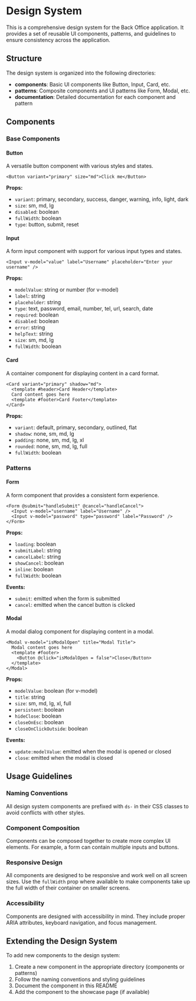 # Design System

This is a comprehensive design system for the Back Office application. It provides a set of reusable UI components, patterns, and guidelines to ensure consistency across the application.

## Structure

The design system is organized into the following directories:

- **components**: Basic UI components like Button, Input, Card, etc.
- **patterns**: Composite components and UI patterns like Form, Modal, etc.
- **documentation**: Detailed documentation for each component and pattern

## Components

### Base Components

#### Button

A versatile button component with various styles and states.

```vue
<Button variant="primary" size="md">Click me</Button>
```

**Props:**
- `variant`: primary, secondary, success, danger, warning, info, light, dark
- `size`: sm, md, lg
- `disabled`: boolean
- `fullWidth`: boolean
- `type`: button, submit, reset

#### Input

A form input component with support for various input types and states.

```vue
<Input v-model="value" label="Username" placeholder="Enter your username" />
```

**Props:**
- `modelValue`: string or number (for v-model)
- `label`: string
- `placeholder`: string
- `type`: text, password, email, number, tel, url, search, date
- `required`: boolean
- `disabled`: boolean
- `error`: string
- `helpText`: string
- `size`: sm, md, lg
- `fullWidth`: boolean

#### Card

A container component for displaying content in a card format.

```vue
<Card variant="primary" shadow="md">
  <template #header>Card Header</template>
  Card content goes here
  <template #footer>Card Footer</template>
</Card>
```

**Props:**
- `variant`: default, primary, secondary, outlined, flat
- `shadow`: none, sm, md, lg
- `padding`: none, sm, md, lg, xl
- `rounded`: none, sm, md, lg, full
- `fullWidth`: boolean

### Patterns

#### Form

A form component that provides a consistent form experience.

```vue
<Form @submit="handleSubmit" @cancel="handleCancel">
  <Input v-model="username" label="Username" />
  <Input v-model="password" type="password" label="Password" />
</Form>
```

**Props:**
- `loading`: boolean
- `submitLabel`: string
- `cancelLabel`: string
- `showCancel`: boolean
- `inline`: boolean
- `fullWidth`: boolean

**Events:**
- `submit`: emitted when the form is submitted
- `cancel`: emitted when the cancel button is clicked

#### Modal

A modal dialog component for displaying content in a modal.

```vue
<Modal v-model="isModalOpen" title="Modal Title">
  Modal content goes here
  <template #footer>
    <Button @click="isModalOpen = false">Close</Button>
  </template>
</Modal>
```

**Props:**
- `modelValue`: boolean (for v-model)
- `title`: string
- `size`: sm, md, lg, xl, full
- `persistent`: boolean
- `hideClose`: boolean
- `closeOnEsc`: boolean
- `closeOnClickOutside`: boolean

**Events:**
- `update:modelValue`: emitted when the modal is opened or closed
- `close`: emitted when the modal is closed

## Usage Guidelines

### Naming Conventions

All design system components are prefixed with `ds-` in their CSS classes to avoid conflicts with other styles.

### Component Composition

Components can be composed together to create more complex UI elements. For example, a form can contain multiple inputs and buttons.

### Responsive Design

All components are designed to be responsive and work well on all screen sizes. Use the `fullWidth` prop where available to make components take up the full width of their container on smaller screens.

### Accessibility

Components are designed with accessibility in mind. They include proper ARIA attributes, keyboard navigation, and focus management.

## Extending the Design System

To add new components to the design system:

1. Create a new component in the appropriate directory (components or patterns)
2. Follow the naming conventions and styling guidelines
3. Document the component in this README
4. Add the component to the showcase page (if available)